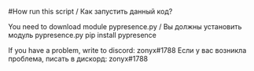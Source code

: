 #How run this script / Как запустить данный код?

You need to download module pypresence.py / Вы должны установить модуль pypresence.py
pip install pypresence

If you have a problem, write to discord: zonyx#1788
Если у вас возникла проблема, писать в дискорд: zonyx#1788
